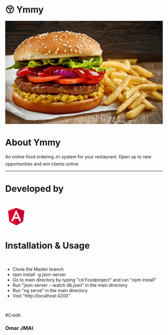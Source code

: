 #  <span> :kissing_closed_eyes: </span>Ymmy
![alt text](https://raw.githubusercontent.com/jmaiiomar/FoodProject/master/Food/src/assets/images/humberger.jpg)



# About Ymmy
An online food ordering :writing_hand: system for your restaurant. Open up to new opportunities and win clients online 
<hr/>



# Developed by 
<br/>
<code><img height="70" src="https://raw.githubusercontent.com/github/explore/80688e429a7d4ef2fca1e82350fe8e3517d3494d/topics/angular/angular.png"></code>
<br/>



# Installation & Usage
<br/>

<ul>
  <li>Clone the Master branch</li>
  <li>npm install -g json-server
</li>
  <li>Go to main directory by typing "cd Foodproject" and run "npm install"</li>
   <li>Run "json-server --watch db.json" in the main directory</li>
  <li>Run "ng serve" in the main directory</li>
  <li>Visit "http://localhost:4200" </li>
</ul>



<br/>

#Credit
<h3>Omar JMAI </h3>



